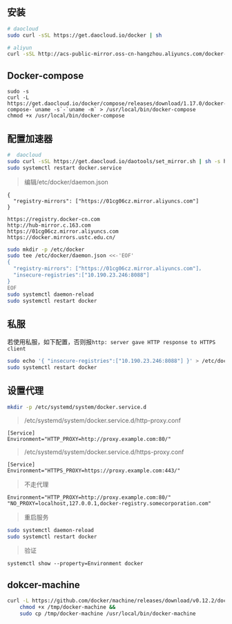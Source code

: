 ## 安装

```bash  
# daocloud
sudo curl -sSL https://get.daocloud.io/docker | sh

# aliyun
curl -sSL http://acs-public-mirror.oss-cn-hangzhou.aliyuncs.com/docker-engine/internet | sh -
```
## Docker-compose
```
sudo -s
curl -L https://get.daocloud.io/docker/compose/releases/download/1.17.0/docker-compose-`uname -s`-`uname -m` > /usr/local/bin/docker-compose
chmod +x /usr/local/bin/docker-compose
```

## 配置加速器

```bash
#  daocloud
sudo curl -sSL https://get.daocloud.io/daotools/set_mirror.sh | sh -s http://165eec11.m.daocloud.io
sudo systemctl restart docker.service
```
> 编辑/etc/docker/daemon.json

```
{
  "registry-mirrors": ["https://01cg06cz.mirror.aliyuncs.com"]
}

https://registry.docker-cn.com
http://hub-mirror.c.163.com
https://01cg06cz.mirror.aliyuncs.com
https://docker.mirrors.ustc.edu.cn/
```


```bash	
sudo mkdir -p /etc/docker
sudo tee /etc/docker/daemon.json <<-'EOF'
{
  "registry-mirrors": ["https://01cg06cz.mirror.aliyuncs.com"]，
  "insecure-registries":["10.190.23.246:8088"]
}
EOF
sudo systemctl daemon-reload
sudo systemctl restart docker
```

## 私服
若使用私服，如下配置，否则报`http: server gave HTTP response to HTTPS client  `
```bash
sudo echo '{ "insecure-registries":["10.190.23.246:8088"] }' > /etc/docker/daemon.json
sudo systemctl restart docker
```

## 设置代理
```bash
mkdir -p /etc/systemd/system/docker.service.d
```
>/etc/systemd/system/docker.service.d/http-proxy.conf

```
[Service]
Environment="HTTP_PROXY=http://proxy.example.com:80/"
```
>/etc/systemd/system/docker.service.d/https-proxy.conf

```
[Service]
Environment="HTTPS_PROXY=https://proxy.example.com:443/"
```
>不走代理

```
Environment="HTTP_PROXY=http://proxy.example.com:80/" "NO_PROXY=localhost,127.0.0.1,docker-registry.somecorporation.com"
```
>重启服务

```bash
sudo systemctl daemon-reload
sudo systemctl restart docker
```
>验证

```
systemctl show --property=Environment docker
```

## dokcer-machine
```bash
curl -L https://github.com/docker/machine/releases/download/v0.12.2/docker-machine-`uname -s`-`uname -m` >/tmp/docker-machine &&
    chmod +x /tmp/docker-machine &&
    sudo cp /tmp/docker-machine /usr/local/bin/docker-machine
```